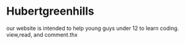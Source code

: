 # Hubertgreenhills
our website is intended to help young guys under 12 to learn coding. view,read, and comment.thx
